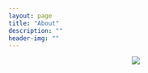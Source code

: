 ```yaml
---
layout: page
title: "About"
description: ""
header-img: ""
---
```


<center>
    <p><img src="http://dreamofbook.qiniudn.com/Zero.png" align="center"></p>
</center>


